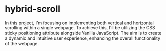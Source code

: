 # hybrid-scroll

In this project, I'm focusing on implementing both vertical and horizontal scrolling within a single webpage. To achieve this, I'll be utilizing the CSS sticky positioning attribute alongside Vanilla JavaScript. The aim is to create a dynamic and intuitive user experience, enhancing the overall functionality of the webpage.




